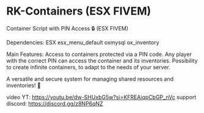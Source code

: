 # RK-Containers  (ESX FIVEM)

Container Script with PIN Access 🔒 (ESX FIVEM)

Dependencies:
ESX
esx_menu_default
oxmysql
ox_inventory

Main Features:
Access to containers protected via a PIN code.
Any player with the correct PIN can access the container and its inventories.
Possibility to create infinite containers, to adapt to the needs of your server.

A versatile and secure system for managing shared resources and inventories! 🚀

video YT: https://youtu.be/dw-SHUxbG5w?si=KFREAiqpCbGP_nVc
support discord: https://discord.gg/z8NP6qNZ
